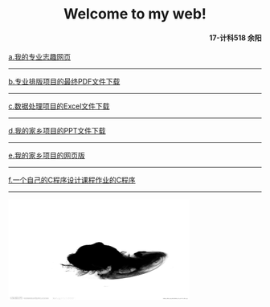 <html>
  <body>
  <h1 style="text-align:center">Welcome to my web!</h1>
  <h4 style="text-align:right">17-计科518 余阳</h4>

  <a href="file:///home/always/Desktop/%E6%88%91%E7%9A%84%E4%B8%93%E4%B8%9A%E5%BF%97%E8%B6%A3.htm">a.我的专业志趣网页</a>
  <hr />
  <a href="计机518-余阳-专业论文排版.pdf"target="_blank">b.专业排版项目的最终PDF文件下载</a>      
  <hr />
  <a href="计机518-余阳-Excel 数据处理实验.xls"target="_blank">c.数据处理项目的Excel文件下载</a>
  <hr />
  <a href="计机518-余阳-我的家乡.pptx"target="_blank">d.我的家乡项目的PPT文件下载</a>
  <hr />
  <a href="https://y85959948.github.io/my-hometown/.">e.我的家乡项目的网页版</a>
  <hr />
  <a href="file:///home/always/Desktop/c%E8%AF%AD%E8%A8%80%E7%A8%8B%E5%BA%8F.htm">f.一个自己的C程序设计课程作业的C程序</a>
  <hr />
  <img src="timg.jpeg" width="360" height="200" />
  </body>
</html>
